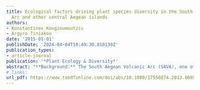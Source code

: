 ```yaml
---
title: Ecological factors driving plant species diversity in the South Aegean Volcanic
  Arc and other central Aegean islands
authors:
- Konstantinos Kougioumoutzis
- Argyro Tiniakou
date: '2015-01-01'
publishDate: '2024-04-04T10:49:30.810130Z'
publication_types:
- article-journal
publication: '*Plant Ecology & Diversity*'
abstract: "**Background:** The South Aegean Volcanic Arc (SAVA), one of the most notable geological structures of the Mediterranean Sea, is floristically well known. Nevertheless, the factors that contribute to shaping the plant species richness of the SAVA remain unclear. **Aims:** To investigate the factors that affect plant species richness and identify plant diversity hotspots in the SAVA and other central Aegean islands. **Methods:** We used stepwise multiple regression to test the relationship between a number of environmental factors and plant species richness in the SAVA, as well as the residuals from the species–area linear regressions of native, Greek and Cycladian endemic taxa as indicators of relative species richness. **Results:** The area was confirmed to be the most powerful single explanatory variable of island species richness, while geodiversity, maximum elevation and mean annual precipitation explained a large proportion of variance for almost all the species richness measures. Anafi, Amorgos and Folegandros were found to be endemic plant diversity hotspots. **Conclusions:** We have demonstrated that geodiversity is an important factor in shaping plant species diversity in the Cyclades, while mean annual precipitation, human population density and maximum elevation were significant predictors of the Greek endemics present in the Cyclades. Finally, Anafi was found to be a plant diversity hotspot in the South Aegean Sea."
# links:
url_pdf: https://www.tandfonline.com/doi/abs/10.1080/17550874.2013.866989
---
```

